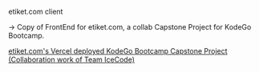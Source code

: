 etiket.com client

-> Copy of FrontEnd for etiket.com, a collab Capstone Project for KodeGo Bootcamp.
<dt>  
<a href="https://etiket-com-mu.vercel.app/">etiket.com's Vercel deployed KodeGo Bootcamp Capstone Project (Collaboration work of Team IceCode)</a>
</dt>
